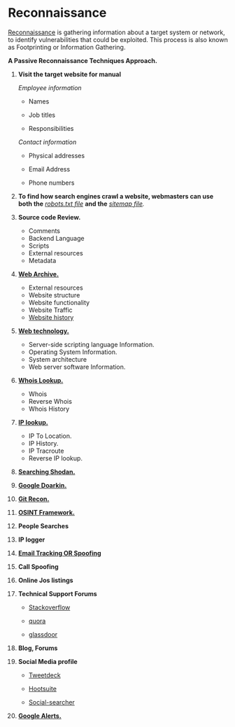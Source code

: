 # Reconnaissance
[Reconnaissance](https://github.com/InfoSecWarrior/Offensive-Recon/blob/main/Reconnaissance.md#reconnaissance) is gathering information about a target system or network, to identify vulnerabilities that could be exploited. This process is also known as Footprinting or Information Gathering.

**A Passive Reconnaissance Techniques Approach.**

1. **Visit the target website for manual**

    *Employee information*
        
    -   Names

    -   Job titles

    -   Responsibilities

    *Contact information*

    -  Physical addresses

    -  Email Address

    -  Phone numbers

2. **To find how search engines crawl a website, webmasters can use both the** *[robots.txt file](https://github.com/InfoSecWarrior/Offensive-Recon/blob/main/Sitemap.md#sitemap)* **and the** *[sitemap file](https://github.com/InfoSecWarrior/Offensive-Recon/blob/main/Sitemap.md#sitemap).*

3.  **Source code Review.**

    -   Comments
    -   Backend Language
    -   Scripts
    -   External resources
    -   Metadata    

4. **[Web Archive.](https://github.com/InfoSecWarrior/Offensive-Recon/blob/main/Archive_Site.md#websites-archive)**
    -   External resources
    -   Website structure
    -   Website functionality
    -   Website Traffic
    -   [Website history](https://github.com/InfoSecWarrior/Offensive-Recon/blob/main/Archive_Site.md#websites-archive)

5. **[Web technology.](https://github.com/InfoSecWarrior/Offensive-Recon/blob/main/Archive_Site.md#find-the-website-technology)**

    -   Server-side scripting language Information.
    -   Operating System Information.
    -   System architecture
    -   Web server software Information.
6. **[Whois Lookup.](https://github.com/InfoSecWarrior/Offensive-Recon/blob/main/Whois.md#whois)**

    -   Whois
	-   Reverse Whois
	-   Whois History
7. **[IP lookup.](https://github.com/InfoSecWarrior/Offensive-Recon/blob/main/IP.md#everything-you-need-to-know-about-ip-addresses)**
    
    -   IP To Location.
    -   IP History.
    -   IP Tracroute
    -   Reverse IP lookup.
8. **[Searching Shodan.](https://shodan.io/)**
9. **[Google Doarkin.](https://github.com/InfoSecWarrior/Offensive-Recon/blob/main/Google_Dorks.md#google-dorking)**
10. **[Git Recon.](https://github.com/InfoSecWarrior/Offensive-Recon/blob/main/Git_Recon.md#github-recon)**

11. **[OSINT Framework.](https://osintframework.com/)**

12. **People Searches**

13. **IP logger**

14. **[Email Tracking OR Spoofing](https://github.com/Mr-Secure-Code/Offensive-Recon/blob/main/Email.md)**

15. **Call Spoofing**

16. **Online Jos listings**

17. **Technical Support Forums**

    -   [Stackoverflow](https://stackoverflow.com/)

    -   [quora](https://www.quora.com/)

    -   [glassdoor](https://www.glassdoor.co.in/index.htm)

18. **Blog, Forums**

19. **Social Media profile**

    -   [Tweetdeck](https://tweetdeck.twitter.com/)

    -   [Hootsuite](https://www.hootsuite.com/)

    -   [Social-searcher](https://www.social-searcher.com/)

20. **[Google Alerts.](https://www.google.com/alerts)**
